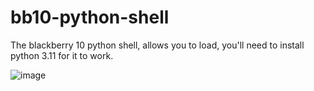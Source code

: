 # bb10-python-shell

The blackberry 10 python shell, allows you to load, you'll need to install python 3.11 for it to work.


![image](https://github.com/user-attachments/assets/ee09e878-1bb7-4424-a1d7-8ab208b36f72)

